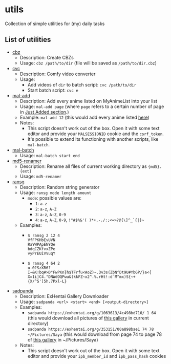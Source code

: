 # utils

Collection of simple utilities for (my) daily tasks

## List of utilities

- [cbz](https://raw.githubusercontent.com/nxnev/utils/master/bin/cbz)
  - Description: Create CBZs
  - Usage: `cbz /path/to/dir` (file will be saved as `/path/to/dir.cbz`)
- [cvc](https://raw.githubusercontent.com/nxnev/utils/master/bin/cvc)
  - Description: Comfy video converter
  - Usage:
    - Add videos of `dir` to batch script: `cvc /path/to/dir`
    - Start batch script: `cvc e`
- [mal-add](https://raw.githubusercontent.com/nxnev/utils/master/bin/mal-add)
  - Description: Add every anime listed on MyAnimeList into your list
  - Usage: `mal-add page` (where `page` refers to a certain number of page in [Just Added section](https://myanimelist.net/anime.php?o=9&c%5B0%5D=a&c%5B1%5D=d&cv=2&w=1).)
  - Example: `mal-add 12` (this would add every anime listed [here](https://myanimelist.net/anime.php?o=9&c[0]=a&c[1]=d&cv=2&w=1&show=550))
  - Notes:
    - This script doesn't work out of the box. Open it with some text editor and provide your `MALSESSIONID` cookie and the `csrf_token`.
    - It's possible to extend its functioning with another scripts, like `mal-batch`.
- [mal-batch](https://raw.githubusercontent.com/nxnev/utils/master/bin/mal-batch)
  - Usage: `mal-batch start end`
- [md5-renamer](https://raw.githubusercontent.com/nxnev/utils/master/bin/md5-renamer)
  - Description: Rename all files of current working directory as `{md5}.{ext}`
  - Usage: `md5-renamer`
- [ransg](https://raw.githubusercontent.com/nxnev/utils/master/bin/ransg)
  - Description: Random string generator
  - Usage: `ransg mode length amount`
    - `mode`: possible values are:
      - `1`: `a-z`
      - `2`: `a-z`, `A-Z`
      - `3`: `a-z`, `A-Z`, `0-9`
      - `4`: `a-z`, `A-Z`, `0-9`, ``!"#$%&'( )*+,-./:;<=>?@[\]^_`{|}~``
  - Examples:
    - ```
      $ ransg 2 12 4
      VfFPKHbEvUVN
      RaYWPApENYQe
      bdqCZKfvxZPe
      vyPrEUiVVuqY
      ```
    - ```
      $ ransg 4 64 2
      u-0?SzXR6?I~&K!bq#>D"FwPKn}h$TFrfu<AoZ)~.3v3s(ZbN^Dt9U#YbGP/}a<{
      X=1i]C4."DNWdOQPwu&(kkFZ~x2^.%.rHt!:d`M^mx)S{~+{X/^S']5h.7Pxl-L}
      ```
- [sadpanda](https://raw.githubusercontent.com/nxnev/utils/master/bin/sadpanda)
  - Description: ExHentai Gallery Downloader
  - Usage: `sadpanda <url> <start> <end> [<output-directory>]`
  - Examples:
    - `sadpanda https://exhentai.org/g/1063613/4c498bd710/ 1 64` (this would download all pictures of [this gallery](https://exhentai.org/g/1063613/4c498bd710) in current directory)
    - `sadpanda https://exhentai.org/g/353151/00a898bae1 74 78 ~/Pictures/Saya` (this would download from page 74 to page 78 of [this gallery](https://exhentai.org/g/353151/00a898bae1) in ~/Pictures/Saya)
  - Notes:
    - This script doesn't work out of the box. Open it with some text editor and provide your `ipb_member_id` and `ipb_pass_hash` cookies
